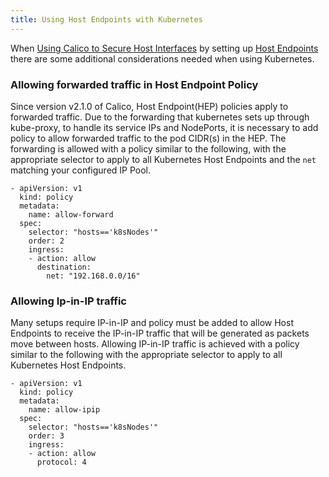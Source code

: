 ```yaml
---
title: Using Host Endpoints with Kubernetes
---
```


When [Using Calico to Secure Host Interfaces]({{site.baseurl}}/{{page.version}}/getting-started/bare-metal/bare-metal) 
by setting up [Host Endpoints]({{site.baseurl}}/{{page.version}}/reference/calicoctl/resources/hostendpoint) 
there are some additional considerations needed when using Kubernetes.

### Allowing forwarded traffic in Host Endpoint Policy

Since version v2.1.0 of Calico, Host Endpoint(HEP) policies apply to forwarded
traffic.  Due to the forwarding that kubernetes sets up through kube-proxy,
to handle its service IPs and NodePorts, it is necessary to add policy to allow
forwarded traffic to the pod CIDR(s) in the HEP.  The forwarding is allowed
with a policy similar to the following, with the appropriate selector to apply
to all Kubernetes Host Endpoints and the `net` matching your configured IP Pool.

```
- apiVersion: v1
  kind: policy
  metadata:
    name: allow-forward
  spec:
    selector: "hosts=='k8sNodes'"
    order: 2
    ingress:
    - action: allow
      destination:
        net: "192.168.0.0/16"
```

### Allowing Ip-in-IP traffic

Many setups require IP-in-IP and policy must be added to allow Host Endpoints to
receive the IP-in-IP traffic that will be generated as packets move between
hosts.
Allowing IP-in-IP traffic is achieved with a policy similar to the following
with the appropriate selector to apply to all Kubernetes Host Endpoints.

```
- apiVersion: v1
  kind: policy
  metadata:
    name: allow-ipip
  spec:
    selector: "hosts=='k8sNodes'"
    order: 3
    ingress:
    - action: allow
      protocol: 4
```
